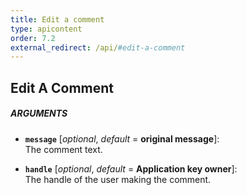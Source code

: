 ```yaml
---
title: Edit a comment
type: apicontent
order: 7.2
external_redirect: /api/#edit-a-comment
---
```


## Edit A Comment

##### ARGUMENTS
* **`message`** [*optional*, *default* = **original message**]:  
    The comment text.

* **`handle`** [*optional*, *default* = **Application key owner**]:  
    The handle of the user making the comment.